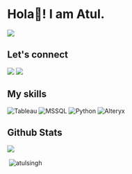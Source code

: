 # Hola👋! I am Atul.
![](https://komarev.com/ghpvc/?username=atul4798&label=Profile%20views&color=0e75b6&style=flat)
## Let's connect
[![](https://img.shields.io/twitter/follow/imsaadahmad?label=Twitter&logo=twitter&style=for-the-badge)](https://twitter.com/atulkmr47)
[![](https://img.shields.io/badge/LinkedIn-0077B5?style=for-the-badge&logo=linkedin&logoColor=white)](https://www.linkedin.com/in/atul-kumar-singh-03a860159/)


## My skills
<p>
<img src="https://img.shields.io/badge/%F0%9F%93%B6-Tableau-blue" alt="Tableau" />
<img src="https://img.shields.io/badge/%F0%9F%93%85-SQL-green" alt="MSSQL" />
<img src="https://img.shields.io/badge/%F0%9F%90%8D-Python-yellow" alt="Python" />
<img src="https://img.shields.io/badge/%E2%9C%A1%EF%B8%8F-Alteryx-blueviolet" alt="Alteryx" />
</p>

## Github Stats
<img src = "https://github-readme-stats.vercel.app/api?username=atul4798&&show_icons=true&title_color=ffffff&icon_color=bb2acf&text_color=daf7dc&bg_color=151515" />
<p>&nbsp;<img align="center" src="https://github-readme-streak-stats.herokuapp.com/?user=atul4798" alt="atulsingh" /></p>
